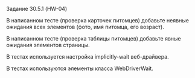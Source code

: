 Задание 30.5.1 (HW-04) 

В написанном тесте (проверка карточек питомцев) добавьте неявные ожидания всех элементов (фото, имя питомца, его возраст). 

В написанном тесте (проверка таблицы питомцев) добавьте явные ожидания элементов страницы. 

В тестах используется настройка implicitly-wait веб-драйвера. 

В тестах используются элементы класса WebDriverWait.
